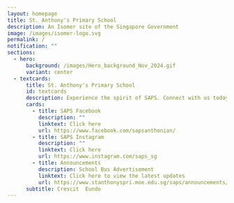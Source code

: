 ```yaml
---
layout: homepage
title: St. Anthony's Primary School
description: An Isomer site of the Singapore Government
image: /images/isomer-logo.svg
permalink: /
notification: ""
sections:
  - hero:
      background: /images/Hero_background_Nov_2024.gif
      variant: center
  - textcards:
      title: St. Anthony's Primary School
      id: textcards
      description: Experience the spirit of SAPS. Connect with us today!
      cards:
        - title: SAPS Facebook
          description: ""
          linktext: Click here
          url: https://www.facebook.com/sapsanthonian/
        - title: SAPS Instagram
          description: ""
          linktext: Click here
          url: https://www.instagram.com/saps_sg
        - title: Announcements
          description: School Bus Advertisement
          linktext: Click here to view the latest updates
          url: https://www.stanthonyspri.moe.edu.sg/saps/announcements/
      subtitle: Crescit  Eundo
---
```

